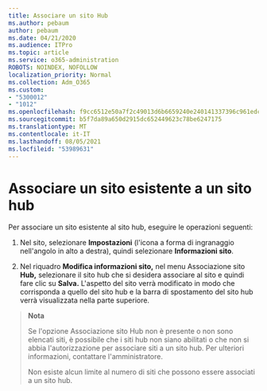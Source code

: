 ```yaml
---
title: Associare un sito Hub
ms.author: pebaum
author: pebaum
ms.date: 04/21/2020
ms.audience: ITPro
ms.topic: article
ms.service: o365-administration
ROBOTS: NOINDEX, NOFOLLOW
localization_priority: Normal
ms.collection: Adm_O365
ms.custom:
- "5300012"
- "1012"
ms.openlocfilehash: f9cc6512e50a7f2c49013d6b6659240e240141337396c961edc04225e130f54b
ms.sourcegitcommit: b5f7da89a650d2915dc652449623c78be6247175
ms.translationtype: MT
ms.contentlocale: it-IT
ms.lasthandoff: 08/05/2021
ms.locfileid: "53989631"
---
```

# <a name="associate-existing-site-with-a-hub-site"></a>Associare un sito esistente a un sito hub

Per associare un sito esistente al sito hub, eseguire le operazioni seguenti:
  
1. Nel sito, selezionare **Impostazioni** (l'icona a forma di ingranaggio nell'angolo in alto a destra), quindi selezionare **Informazioni sito**.

2. Nel riquadro **Modifica informazioni sito,** nel menu Associazione sito **Hub,** selezionare il sito hub che si desidera associare al sito e quindi fare clic su **Salva.** L'aspetto del sito verrà modificato in modo che corrisponda a quello del sito hub e la barra di spostamento del sito hub verrà visualizzata nella parte superiore.

>**Nota**
>
>Se l'opzione Associazione sito Hub non è presente o non sono elencati siti, è possibile che i siti hub non siano abilitati o che non si abbia l'autorizzazione per associare siti a un sito hub. Per ulteriori informazioni, contattare l'amministratore.
>
>Non esiste alcun limite al numero di siti che possono essere associati a un sito hub.
  